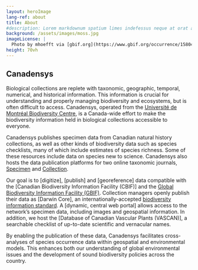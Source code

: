 ```yaml
---
layout: heroImage
lang-ref: about
title: About
#description: Lorem markdownum spatium limes indefessus neque at orat aestuat
background: /assets/images/moss.jpg
imageLicense: |
  Photo by mhoefft via [gbif.org](https://www.gbif.org/occurrence/1580487687)
height: 70vh
---
```


## Canadensys

Biological collections are replete with taxonomic, geographic, temporal, numerical, and historical information. This information is crucial for understanding and properly managing biodiversity and ecosystems, but is often difficult to access. Canadensys, operated from the [Université de Montréal Biodiversity Centre](https://irbv.umontreal.ca/institute/infrastructure/biodiversity-centre/?lang=en), is a Canada-wide effort to make the biodiversity information held in biological collections accessible to everyone.

Canadensys publishes specimen data from Canadian natural history collections, as well as other kinds of biodiversity data such as species checklists, many of which include estimates of species richness. Some of these resources include data on species new to science. Canadensys also hosts the data publication platforms for two online taxonomic journals, [Specimen](https://specimenpub.org/) and [Collection](https://specimenpub.org/).

Our goal is to [digitize], [publish] and [georeference] data compatible with the [Canadian Biodiversity Information Facility (CBIF)] and the [Global Biodiversity Information Facility (GBIF)](https://www.gbif.org/). Collection managers openly publish their data as [Darwin Core], an internationally-accepted [biodiversity information standard](https://www.tdwg.org/). A [dynamic, central web portal] allows access to the network’s specimen data, including images and geospatial information. In addition, we host the [Database of Canadian Vascular Plants (VASCAN)], a searchable checklist of up-to-date scientific and vernacular names.

By enabling the publication of these data, Canadensys facilitates cross-analyses of species occurrence data within geospatial and environmental models. This enhances both our understanding of global environmental issues and the development of sound biodiversity policies across the country.
